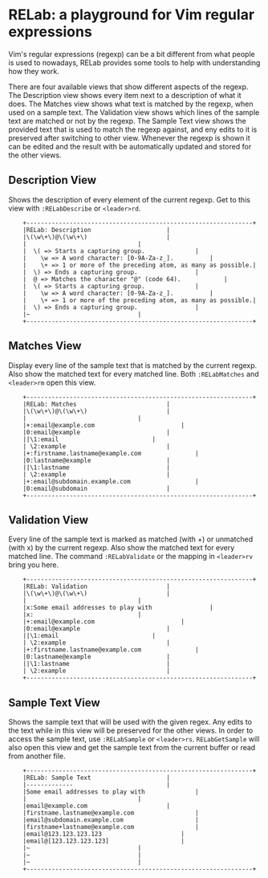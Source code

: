 # RELab: a playground for Vim regular expressions

Vim's regular expressions (regexp) can be a bit different from what people is
used to nowadays, RELab provides some tools to help with understanding how
they work.

There are four available views that show different aspects of the regexp. The
Description view shows every item next to a description of what it does. The
Matches view shows what text is matched by the regexp, when used on a sample
text. The Validation view shows which lines of the sample text are matched or
not by the regexp. The Sample Text view shows the provided text that is used
to match the regexp against, and eny edits to it is preserved after switching
to other view. Whenever the regexp is shown it can be edited and the result
with be automatically updated and stored for the other views.


## Description View

Shows the description of every element of the current regexp. Get to this view
with `:RELabDescribe` or `<leader>rd`.

```
	+---------------------------------------------------------------+
	|RELab: Description						|
	|\(\w\+\)@\(\w\+\)						|
	|								|
	|  \( => Starts a capturing group.				|
	|    \w => A word character: [0-9A-Za-z_].			|
	|    \+ => 1 or more of the preceding atom, as many as possible.|
	|  \) => Ends a capturing group.				|
	|  @ => Matches the character "@" (code 64).			|
	|  \( => Starts a capturing group.				|
	|    \w => A word character: [0-9A-Za-z_].			|
	|    \+ => 1 or more of the preceding atom, as many as possible.|
	|  \) => Ends a capturing group.				|
	|~								|
	+---------------------------------------------------------------+
```

## Matches View

Display every line of the sample text that is matched by the current regexp.
Also show the matched text for every matched line. Both `:RELabMatches` and
`<leader>rm` open this view.

```
	+---------------------------------------------------------------+
	|RELab: Matches							|
	|\(\w\+\)@\(\w\+\)						|
	|								|
	|+:email@example.com						|
	|0:email@example						|
	||\1:email							|
	| \2:example							|
	|+:firstname.lastname@example.com				|
	|0:lastname@example						|
	||\1:lastname							|
	| \2:example							|
	|+:email@subdomain.example.com					|
	|0:email@subdomain						|
	+---------------------------------------------------------------+
```

## Validation View

Every line of the sample text is marked as matched (with +) or unmatched (with
x) by the current regexp. Also show the matched text for every matched line.
The command `:RELabValidate` or the mapping in `<leader>rv` bring you here.

```
	+---------------------------------------------------------------+
	|RELab: Validation						|
	|\(\w\+\)@\(\w\+\)						|
	|								|
	|x:Some email addresses to play with				|
	|x:								|
	|+:email@example.com						|
	|0:email@example						|
	||\1:email							|
	| \2:example							|
	|+:firstname.lastname@example.com				|
	|0:lastname@example						|
	||\1:lastname							|
	| \2:example							|
	+---------------------------------------------------------------+
```

## Sample Text View

Shows the sample text that will be used with the given regex. Any edits to the
text while in this view will be preserved for the other views. In order to
access the sample text, use `:RELabSample` or `<leader>rs`. `RELabGetSample` will
also open this view and get the sample text from the current buffer or read
from another file.

```
	+---------------------------------------------------------------+
	|RELab: Sample Text						|
	|-------------							|
	|Some email addresses to play with				|
	|								|
	|email@example.com						|
	|firstname.lastname@example.com					|
	|email@subdomain.example.com					|
	|firstname+lastname@example.com					|
	|email@123.123.123.123						|
	|email@[123.123.123.123]					|
	|~								|
	|~								|
	|~								|
	+---------------------------------------------------------------+
```
